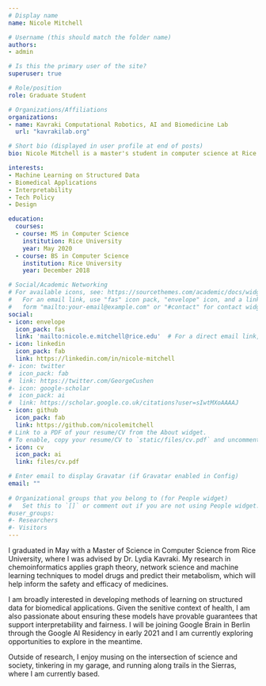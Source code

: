 ```yaml
---
# Display name
name: Nicole Mitchell

# Username (this should match the folder name)
authors:
- admin

# Is this the primary user of the site?
superuser: true

# Role/position
role: Graduate Student

# Organizations/Affiliations
organizations:
- name: Kavraki Computational Robotics, AI and Biomedicine Lab
  url: "kavrakilab.org"

# Short bio (displayed in user profile at end of posts)
bio: Nicole Mitchell is a master's student in computer science at Rice University, working with Dr. Lydia Kavraki. Her current research in chemoinformatics applies graph convolutional neural networks to predict drug metabolism. She is broadly interested in developing methods of learning on structured data for biomedical applications. 

interests:
- Machine Learning on Structured Data
- Biomedical Applications
- Interpretability
- Tech Policy
- Design

education:
  courses:
  - course: MS in Computer Science
    institution: Rice University
    year: May 2020
  - course: BS in Computer Science
    institution: Rice University
    year: December 2018

# Social/Academic Networking
# For available icons, see: https://sourcethemes.com/academic/docs/widgets/#icons
#   For an email link, use "fas" icon pack, "envelope" icon, and a link in the
#   form "mailto:your-email@example.com" or "#contact" for contact widget.
social:
- icon: envelope
  icon_pack: fas
  link: 'mailto:nicole.e.mitchell@rice.edu'  # For a direct email link, use "mailto:test@example.org".
- icon: linkedin
  icon_pack: fab
  link: https://linkedin.com/in/nicole-mitchell
#- icon: twitter
#  icon_pack: fab
#  link: https://twitter.com/GeorgeCushen
#- icon: google-scholar
#  icon_pack: ai
#  link: https://scholar.google.co.uk/citations?user=sIwtMXoAAAAJ
- icon: github
  icon_pack: fab
  link: https://github.com/nicolemitchell
# Link to a PDF of your resume/CV from the About widget.
# To enable, copy your resume/CV to `static/files/cv.pdf` and uncomment the lines below.  
- icon: cv
  icon_pack: ai
  link: files/cv.pdf

# Enter email to display Gravatar (if Gravatar enabled in Config)
email: ""
  
# Organizational groups that you belong to (for People widget)
#   Set this to `[]` or comment out if you are not using People widget.  
#user_groups:
#- Researchers
#- Visitors
---
```

I graduated in May with a Master of Science in Computer Science from Rice University, where I was advised by Dr. Lydia Kavraki. My research in chemoinformatics applies graph theory, network science and machine learning techniques to model drugs and predict their metabolism, which will help inform the safety and efficacy of medicines.  

I am broadly interested in developing methods of learning on structured data for biomedical applications. Given the senitive context of health, I am also passionate about ensuring these models have provable guarantees that support interpretability and fairness. I will be joining Google Brain in Berlin through the Google AI Residency in early 2021 and I am currently exploring opportunities to explore in the meantime.    

Outside of research, I enjoy musing on the intersection of science and society, tinkering in my garage, and running along trails in the Sierras, where I am currently based.
